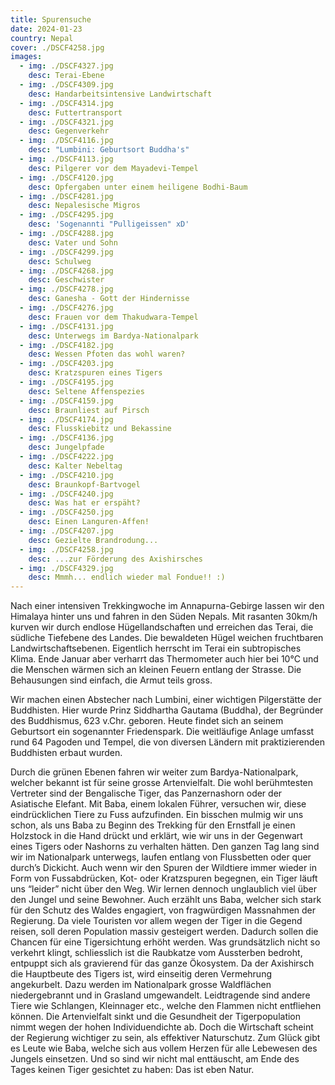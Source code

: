 ```yaml
---
title: Spurensuche
date: 2024-01-23
country: Nepal
cover: ./DSCF4258.jpg
images:
  - img: ./DSCF4327.jpg
    desc: Terai-Ebene
  - img: ./DSCF4309.jpg
    desc: Handarbeitsintensive Landwirtschaft
  - img: ./DSCF4314.jpg
    desc: Futtertransport
  - img: ./DSCF4321.jpg
    desc: Gegenverkehr
  - img: ./DSCF4116.jpg
    desc: "Lumbini: Geburtsort Buddha's"
  - img: ./DSCF4113.jpg
    desc: Pilgerer vor dem Mayadevi-Tempel
  - img: ./DSCF4120.jpg
    desc: Opfergaben unter einem heiligene Bodhi-Baum
  - img: ./DSCF4281.jpg
    desc: Nepalesische Migros
  - img: ./DSCF4295.jpg
    desc: 'Sogenannti "Pulligeissen" xD'
  - img: ./DSCF4288.jpg
    desc: Vater und Sohn
  - img: ./DSCF4299.jpg
    desc: Schulweg
  - img: ./DSCF4268.jpg
    desc: Geschwister
  - img: ./DSCF4278.jpg
    desc: Ganesha - Gott der Hindernisse
  - img: ./DSCF4276.jpg
    desc: Frauen vor dem Thakudwara-Tempel
  - img: ./DSCF4131.jpg
    desc: Unterwegs im Bardya-Nationalpark
  - img: ./DSCF4182.jpg
    desc: Wessen Pfoten das wohl waren?
  - img: ./DSCF4203.jpg
    desc: Kratzspuren eines Tigers
  - img: ./DSCF4195.jpg
    desc: Seltene Affenspezies
  - img: ./DSCF4159.jpg
    desc: Braunliest auf Pirsch
  - img: ./DSCF4174.jpg
    desc: Flusskiebitz und Bekassine
  - img: ./DSCF4136.jpg
    desc: Jungelpfade
  - img: ./DSCF4222.jpg
    desc: Kalter Nebeltag
  - img: ./DSCF4210.jpg
    desc: Braunkopf-Bartvogel
  - img: ./DSCF4240.jpg
    desc: Was hat er erspäht?
  - img: ./DSCF4250.jpg
    desc: Einen Languren-Affen!
  - img: ./DSCF4207.jpg
    desc: Gezielte Brandrodung...
  - img: ./DSCF4258.jpg
    desc: ...zur Förderung des Axishirsches
  - img: ./DSCF4329.jpg
    desc: Mmmh... endlich wieder mal Fondue!! :)
---
```

Nach einer intensiven Trekkingwoche im Annapurna-Gebirge lassen wir den Himalaya hinter uns und fahren in den Süden Nepals. Mit rasanten 30km/h kurven wir durch endlose Hügellandschaften und erreichen das Terai, die südliche Tiefebene des Landes. Die bewaldeten Hügel weichen fruchtbaren Landwirtschaftsebenen. Eigentlich herrscht im Terai ein subtropisches Klima. Ende Januar aber verharrt das Thermometer auch hier bei 10°C und die Menschen wärmen sich an kleinen Feuern entlang der Strasse. Die Behausungen sind einfach, die Armut teils gross.

Wir machen einen Abstecher nach Lumbini, einer wichtigen Pilgerstätte der Buddhisten. Hier wurde Prinz Siddhartha Gautama (Buddha), der Begründer des Buddhismus, 623 v.Chr. geboren. Heute findet sich an seinem Geburtsort ein sogenannter Friedenspark. Die weitläufige Anlage umfasst rund 64 Pagoden und Tempel, die von diversen Ländern mit praktizierenden Buddhisten erbaut wurden.

Durch die grünen Ebenen fahren wir weiter zum Bardya-Nationalpark, welcher bekannt ist für seine grosse Artenvielfalt. Die wohl berühmtesten Vertreter sind der  Bengalische Tiger, das Panzernashorn oder der Asiatische Elefant. Mit Baba, einem lokalen Führer, versuchen wir, diese eindrücklichen Tiere zu Fuss aufzufinden. Ein bisschen mulmig wir uns schon, als uns Baba zu Beginn des Trekking für den Ernstfall je einen Holzstock in die Hand drückt und erklärt, wie wir uns in der Gegenwart eines Tigers oder Nashorns zu verhalten hätten. Den ganzen Tag lang sind wir im Nationalpark unterwegs, laufen entlang von Flussbetten oder quer durch’s Dickicht. Auch wenn wir den Spuren der Wildtiere immer wieder in Form von Fussabdrücken, Kot- oder Kratzspuren begegnen, ein Tiger läuft uns “leider” nicht über den Weg. Wir lernen dennoch unglaublich viel über den Jungel und seine Bewohner. Auch erzählt uns Baba, welcher sich stark für den Schutz des Waldes engagiert, von fragwürdigen  Massnahmen der Regierung. Da viele Touristen vor allem wegen der Tiger in die Gegend reisen, soll deren Population massiv gesteigert werden. Dadurch sollen die Chancen für eine Tigersichtung erhöht werden. Was grundsätzlich nicht so verkehrt klingt, schliesslich ist die Raubkatze vom Aussterben bedroht, entpuppt sich als gravierend für das ganze Ökosystem. Da der Axishirsch die Hauptbeute des Tigers ist, wird einseitig deren Vermehrung angekurbelt. Dazu werden im Nationalpark grosse Waldflächen niedergebrannt und in Grasland umgewandelt. Leidtragende sind andere Tiere wie Schlangen, Kleinnager etc., welche den Flammen nicht entfliehen können. Die Artenvielfalt sinkt und die Gesundheit der Tigerpopulation nimmt wegen der hohen Individuendichte ab. Doch die Wirtschaft scheint der Regierung wichtiger zu sein, als effektiver Naturschutz. Zum Glück gibt es Leute wie Baba, welche sich aus vollem Herzen für alle Lebewesen des Jungels einsetzen. Und so sind wir nicht mal enttäuscht, am Ende des Tages keinen Tiger gesichtet zu haben: Das ist eben Natur.

